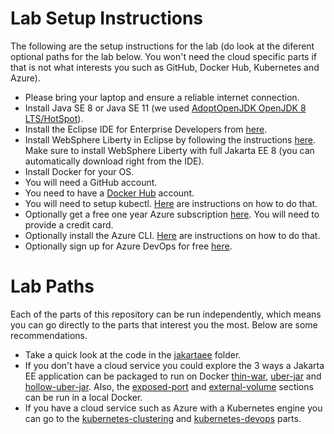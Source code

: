 # Lab Setup Instructions
The following are the setup instructions for the lab (do look at the diferent optional paths for the lab below. You won't need the cloud specific parts if that is not what interests you such as GitHub, Docker Hub, Kubernetes and Azure).

* Please bring your laptop and ensure a reliable internet connection.
* Install Java SE 8 or Java SE 11 (we used [AdoptOpenJDK OpenJDK 8 LTS/HotSpot](https://adoptopenjdk.net)).
* Install the Eclipse IDE for Enterprise Developers from [here](https://www.eclipse.org/downloads/packages/).
* Install WebSphere Liberty in Eclipse by following the instructions [here](https://developer.ibm.com/wasdev/downloads/liberty-profile-using-eclipse/). Make sure to install WebSphere Liberty with full Jakarta EE 8 (you can automatically download right from the IDE).
* Install Docker for your OS.
* You will need a GitHub account.
* You need to have a [Docker Hub](https://hub.docker.com) account.
* You will need to setup kubectl. [Here](https://kubernetes.io/docs/tasks/tools/install-kubectl/) are instructions on how to do that.
* Optionally get a free one year Azure subscription [here](https://azure.microsoft.com/en-us/free). You will need to provide a credit card.
* Optionally install the Azure CLI. [Here](https://docs.microsoft.com/en-us/cli/azure/install-azure-cli?view=azure-cli-latest) are instructions on how to do that.
* Optionally sign up for Azure DevOps for free [here](https://azure.microsoft.com/en-us/services/devops/).

# Lab Paths
Each of the parts of this repository can be run independently, which means you can go directly to the parts that interest you the most. Below are some recommendations.

* Take a quick look at the code in the [jakartaee](/jakartaee) folder.
* If you don't have a cloud service you could explore the 3 ways a Jakarta EE application can be packaged to run on Docker [thin-war](/thin-war), [uber-jar](/uber-jar) and [hollow-uber-jar](/hollow-uber-jar). Also, the [exposed-port](/exposed-port) and [external-volume](/external-volume) sections can be run in a local Docker.
* If you have a cloud service such as Azure with a Kubernetes engine you can go to the [kubernetes-clustering](/kubernetes-clustering) and [kubernetes-devops](/kubernetes-devops) parts.
